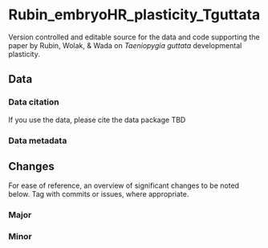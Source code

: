 # Rubin_embryoHR_plasticity_Tguttata
Version controlled and editable source for the data and code supporting the paper by Rubin, Wolak, & Wada on _Taeniopygia guttata_ developmental plasticity.

## Data

### Data citation
If you use the data, please cite the data package TBD

### Data metadata

## Changes
For ease of reference, an overview of significant changes to be noted below. Tag with commits or issues, where appropriate.

### Major

### Minor

